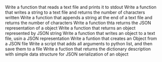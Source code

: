 Write a function that reads a text file and prints it to stdout
Write a function that writes a string to a text file and returns
 the number of characters written
Write a function that appends a string at the end of a text file and returns the number of characters
Write a function thta returns the JSON representation of a object
Write a function that returns an object represented by JSON string
Write a function that writes an object to a text file, usin a JSON representation
Write a funtion that creates an Object from a JSON file
Write a script that adds all arguments to python list, and then save them to a file
Write a fuction that returns the dictionary description with simple data structure for JSON serialization of an object
